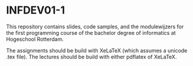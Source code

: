 # INFDEV01-1
This repository contains slides, code samples, and the modulewijzers for the first programming course of the bachelor degree of informatics at Hogeschool Rotterdam.

The assignments should be build with XeLaTeX (which assumes a unicode .tex file).
The lectures should be build with either pdflatex of XeLaTeX.

